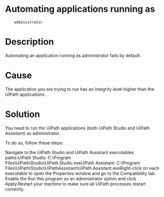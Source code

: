 ﻿# Automating applications running as
        administrator

# Description

Automating an application running as administrator fails by default.

# Cause

The application you are trying to run has an Integrity level higher
            than the UiPath applications.

# Solution

You need to run the UiPath applications (both UiPath Studio and UiPath Assistant) as
                administrator.

To do so, follow these steps:

Navigate to the UiPath Studio
                        and UiPath Assistant executables paths:UiPath Studio: C:\Program
                                    Files\UiPath\Studio\UiPath.Studio.exeUiPath Assistant: C:\Program
                                    Files\UiPath\Studio\UiPathAssistant\UiPath.Assistant.exeRight-click on each
                        executable to open the Properties window and go to the
                            Compatibility tab. Enable the Run this
                            program as an administrator option and click Apply.Restart your machine to make sure all UiPath processes restart correctly.
